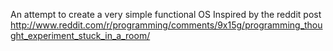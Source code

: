 An attempt to create a very simple functional OS
Inspired by the reddit post http://www.reddit.com/r/programming/comments/9x15g/programming_thought_experiment_stuck_in_a_room/

